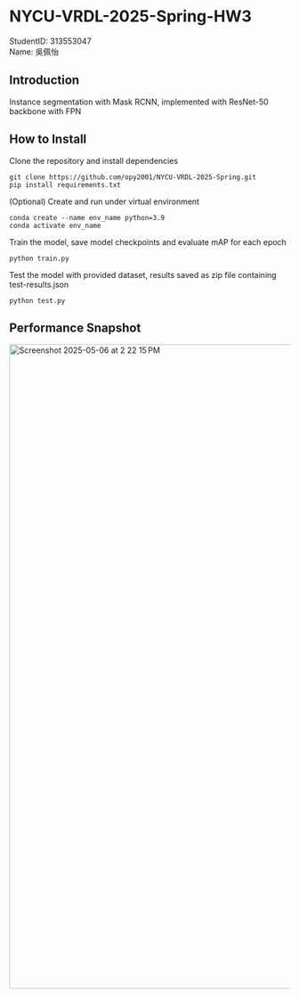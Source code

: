 # NYCU-VRDL-2025-Spring-HW3
StudentID: 313553047  
Name: 吳佩怡

## Introduction
Instance segmentation with Mask RCNN, implemented with ResNet-50 backbone with FPN

## How to Install
Clone the repository and install dependencies
```
git clone https://github.com/opy2001/NYCU-VRDL-2025-Spring.git
pip install requirements.txt
```
(Optional) Create and run under virtual environment
```
conda create --name env_name python=3.9
conda activate env_name
```
Train the model, save model checkpoints and evaluate mAP for each epoch
```
python train.py
```
Test the model with provided dataset, results saved as zip file containing test-results.json 
```
python test.py
```

## Performance Snapshot
<img width="1157" alt="Screenshot 2025-05-06 at 2 22 15 PM" src="https://github.com/user-attachments/assets/a0397e23-5ac3-4bc1-8bbf-3e9f63e33cec" />
